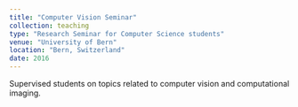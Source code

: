 ```yaml
---
title: "Computer Vision Seminar"
collection: teaching
type: "Research Seminar for Computer Science students"
venue: "University of Bern"
location: "Bern, Switzerland"
date: 2016
---
```


Supervised students on topics related to computer vision and computational imaging.
